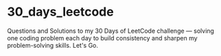 # 30_days_leetcode 
Questions and Solutions to my 30 Days of LeetCode challenge — solving one coding problem each day to build consistency and sharpen my problem-solving skills.
Let's Go.
